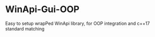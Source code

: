 # WinApi-Gui-OOP
Easy to setup wrapPed WinApi library, for OOP integration and c++17 standard matching 
